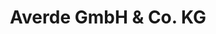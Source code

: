---
title: "Averde GmbH & Co. KG"
url: /landsberg-am-lech/averde-gmbh-und-co-kg/
shop: Landwirtschaftlich
---